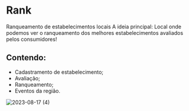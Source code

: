 # Rank
Ranqueamento de estabelecimentos locais
A ideia principal: Local onde podemos ver o ranqueamento dos melhores estabelecimentos avaliados pelos consumidores!<br>
## Contendo: 
* Cadastramento de estabelecimento;
* Avaliação;
* Ranqueamento;
* Eventos da região.
          


![2023-08-17 (4)](https://github.com/MoizesFerreir/Rank/assets/91918988/b260ee55-b5e9-4186-a09b-223b39ee6710)


